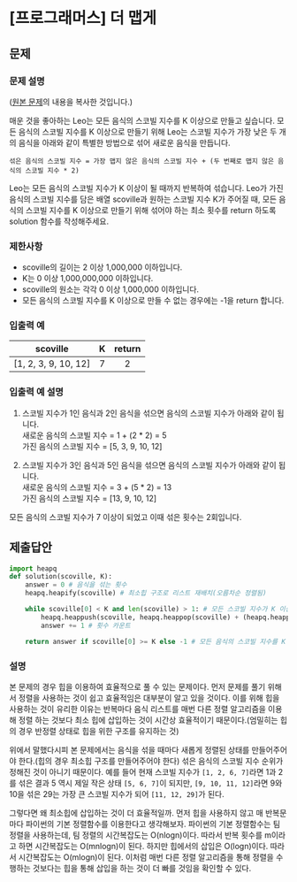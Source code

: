 # [프로그래머스] 더 맵게
## 문제
### 문제 설명
([원본 문제](https://programmers.co.kr/learn/courses/30/lessons/42626)의 내용을 복사한 것입니다.)

매운 것을 좋아하는 Leo는 모든 음식의 스코빌 지수를 K 이상으로 만들고 싶습니다. 모든 음식의 스코빌 지수를 K 이상으로 만들기 위해 Leo는 스코빌 지수가 가장 낮은 두 개의 음식을 아래와 같이 특별한 방법으로 섞어 새로운 음식을 만듭니다.

```
섞은 음식의 스코빌 지수 = 가장 맵지 않은 음식의 스코빌 지수 + (두 번째로 맵지 않은 음식의 스코빌 지수 * 2)
```

Leo는 모든 음식의 스코빌 지수가 K 이상이 될 때까지 반복하여 섞습니다.
Leo가 가진 음식의 스코빌 지수를 담은 배열 scoville과 원하는 스코빌 지수 K가 주어질 때, 모든 음식의 스코빌 지수를 K 이상으로 만들기 위해 섞어야 하는 최소 횟수를 return 하도록 solution 함수를 작성해주세요.

### 제한사항
* scoville의 길이는 2 이상 1,000,000 이하입니다.
* K는 0 이상 1,000,000,000 이하입니다.
* scoville의 원소는 각각 0 이상 1,000,000 이하입니다.
* 모든 음식의 스코빌 지수를 K 이상으로 만들 수 없는 경우에는 -1을 return 합니다.

### 입출력 예
|scoville|K|return|
|:---:|:---:|:---:|
|[1, 2, 3, 9, 10, 12]|7|2|

### 입출력 예 설명
1. 스코빌 지수가 1인 음식과 2인 음식을 섞으면 음식의 스코빌 지수가 아래와 같이 됩니다.  
새로운 음식의 스코빌 지수 = 1 + (2 * 2) = 5  
가진 음식의 스코빌 지수 = [5, 3, 9, 10, 12]

2. 스코빌 지수가 3인 음식과 5인 음식을 섞으면 음식의 스코빌 지수가 아래와 같이 됩니다.  
새로운 음식의 스코빌 지수 = 3 + (5 * 2) = 13  
가진 음식의 스코빌 지수 = [13, 9, 10, 12]

모든 음식의 스코빌 지수가 7 이상이 되었고 이때 섞은 횟수는 2회입니다.

## 제출답안
```python
import heapq
def solution(scoville, K):
    answer = 0 # 음식을 섞는 횟수
    heapq.heapify(scoville) # 최소힙 구조로 리스트 재배치(오름차순 정렬됨)

    while scoville[0] < K and len(scoville) > 1: # 모든 스코빌 지수가 K 이상이 되거나 더 이상 섞을 음식이 존재하지 않을 때까지
        heapq.heappush(scoville, heapq.heappop(scoville) + (heapq.heappop(scoville) * 2)) # 힙에서 스코빌 지수가 가장 작은 두 개의 음식을 pop해서 섞은 다음 다시 push
        answer += 1 # 횟수 카운트

    return answer if scoville[0] >= K else -1 # 모든 음식의 스코빌 지수를 K 이상으로 만들 수 없는 경우인지 검증
```
### 설명
본 문제의 경우 힙을 이용하여 효율적으로 풀 수 있는 문제이다. 먼저 문제를 풀기 위해서 정렬을 사용하는 것이 쉽고 효율적임은 대부분이 알고 있을 것이다. 이를 위해 힙을 사용하는 것이 유리한 
이유는 반복마다 음식 리스트를 매번 다른 정렬 알고리즘을 이용해 정렬 하는 것보다 최소 힙에 삽입하는 것이 시간상 효율적이기 때문이다.(엄밀히는 힙의 경우 반정렬 상태로 힙을 위한 구조를 유지하는 것)

위에서 말했다시피 본 문제에서는 음식을 섞을 때마다 새롭게 정렬된 상태를 만들어주어야 한다.(힙의 경우 최소힙 구조를 만들어주어야 한다) 섞은 음식의 스코빌 지수 순위가 정해진 것이 아니기 때문이다. 
예를 들어 현재 스코빌 지수가 ```[1, 2, 6, 7]```라면 1과 2를 섞은 결과 5 역시 제일 작은 상태 ```[5, 6, 7]```이 되지만, ```[9, 10, 11, 12]```라면 9와 10을 섞은 29는 가장 큰 스코빌 지수가 
되어 ```[11, 12, 29]```가 된다.

그렇다면 왜 최소힙에 삽입하는 것이 더 효율적일까. 먼저 힙을 사용하지 않고 매 반복문마다 파이썬의 기본 정렬함수를 이용한다고 생각해보자. 파이썬의 기본 정렬함수는 팀 정렬을 사용하는데, 
팀 정렬의 시간복잡도는 O(nlogn)이다. 따라서 반복 횟수를 m이라고 하면 시간복잡도는 O(mnlogn)이 된다. 하지만 힙에서의 삽입은 O(logn)이다. 따라서 시간복잡도는 O(mlogn)이 된다. 이처럼 매번 
다른 정렬 알고리즘을 통해 정렬을 수행하는 것보다는 힙을 통해 삽입을 하는 것이 더 빠를 것임을 확인할 수 있다.
